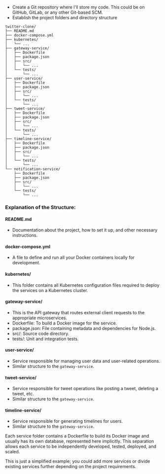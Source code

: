 - Create a Git repository where I'll store my code. This could be on GitHub, GitLab, or any other Git-based SCM.
- Establish the project folders and directory structure

```
twitter-clone/
├── README.md
├── docker-compose.yml
├── kubernetes/
│   └── ...
├── gateway-service/
│   ├── Dockerfile
│   ├── package.json
│   ├── src/
│   │   └── ...
│   └── tests/
│       └── ...
├── user-service/
│   ├── Dockerfile
│   ├── package.json
│   ├── src/
│   │   └── ...
│   └── tests/
│       └── ...
├── tweet-service/
│   ├── Dockerfile
│   ├── package.json
│   ├── src/
│   │   └── ...
│   └── tests/
│       └── ...
├── timeline-service/
│   ├── Dockerfile
│   ├── package.json
│   ├── src/
│   │   └── ...
│   └── tests/
│       └── ...
└── notification-service/
    ├── Dockerfile
    ├── package.json
    ├── src/
    │   └── ...
    └── tests/
        └── ...
```


### Explanation of the Structure:

#### README.md
- Documentation about the project, how to set it up, and other necessary instructions.


#### docker-compose.yml
- A file to define and run all your Docker containers locally for development.


#### kubernetes/
- This folder contains all Kubernetes configuration files required to deploy the services on a Kubernetes cluster.


#### gateway-service/
- This is the API gateway that routes external client requests to the appropriate microservices.
- Dockerfile: To build a Docker image for the service.
- package.json: File containing metadata and dependencies for Node.js.
- src/: Source code directory.
- tests/: Unit and integration tests.


#### user-service/
- Service responsible for managing user data and user-related operations.
- Similar structure to the `gateway-service`.


#### tweet-service/
- Service responsible for tweet operations like posting a tweet, deleting a tweet, etc.
- Similar structure to the `gateway-service`.


#### timeline-service/
- Service responsible for generating timelines for users.
- Similar structure to the `gateway-service`.


Each service folder contains a Dockerfile to build its Docker image and usually has its own database, represented here implicitly. This separation allows each service to be independently developed, tested, deployed, and scaled.

This is just a simplified example; you could add more services or divide existing services further depending on the project requirements.